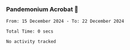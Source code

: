### Pandemonium Acrobat 🤸

<!--START_SECTION:waka-->

```all_time
From: 15 December 2024 - To: 22 December 2024

Total Time: 0 secs

No activity tracked
```

<!--END_SECTION:waka-->
